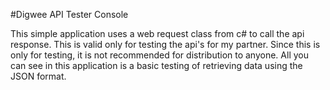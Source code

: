 #Digwee API Tester Console

This simple application uses a web request class from c# to call the api response. This is valid only for testing the api's for my partner. Since this is only for testing, it is not recommended for distribution to anyone. All you can see in this application is a basic testing of retrieving data using the JSON format. 

